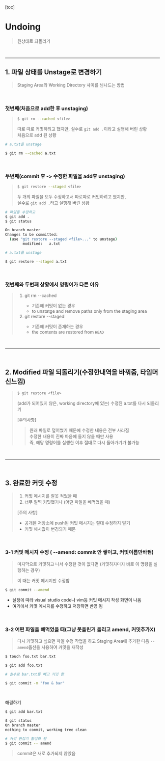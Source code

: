 [toc]

# Undoing

> 원상태로 되돌리기

<br>

---

## 1. 파일 상태를 Unstage로 변경하기

> Staging Area와 Working Directory 사이를 넘나드는 방법

<br>

### 첫번째(처음으로 add한 후 unstaging)

> ```bash
> $ git rm --cached <file>
> ```
>
> 따로 따로 커밋하려고 했지만, 실수로 `git add .`이라고 실행해 버린 상황<br>
> 처음으로 add 된 상황

```bash
# a.txt를 unstage

$ git rm --cached a.txt
```

<br>

### 두번째(commit 후 -> 수정한 파일을 add후 unstaging)

> ```bash
> $ git restore --staged <file>
> ```
>
> 두 개의 파일을 모두 수정하고서 따로따로 커밋하려고 했지만,<br>
> 실수로 `git add .`라고 실행해 버린 상황

```bash
# 파일을 수정하고
$ git add .
$ git status

On branch master
Changes to be committed:
  (use "git restore --staged <file>..." to unstage)
        modified:   a.txt
```

```bash
# a.txt를 unstage

$ git restore --staged a.txt
```

<br>

### 첫번째와 두번째 상황에서 명령어가 다른 이유

> 1. git rm --cached <file>
>    - 기존에 커밋이 없는 경우
>    - to unstatge and remove paths only from the staging area
> 2. git restore --staged <file>
>    - 기존에 커밋이 존재하는 경우
>    - the contents are restored from `HEAD`

<br>

---

<br>

## 2. Modified 파일 되돌리기(수정한내역을 바꿔줌, 타임머신느낌)

> ```bash
> $ git restore <file>
> ```
>
> (add가 되어있지 않은, working directory에 있는)
> 수정된 a.txt를 다시 되돌리기
>
> [주의사항]
>
> > 원래 파일로 덮어썼기 때문에 수정한 내용은 전부 사라짐<br>
> > 수정한 내용이 진짜 마음에 들지 않을 때만 사용<br>즉, 해당 명령어를 실행한 이후 절대로 다시 돌아가기가 불가능

<br>

---

<br>

## 3. 완료한 커밋 수정

> 1. 커밋 메시지를 잘못 적었을 때
> 2. 너무 일찍 커밋했거나 (어떤 파일을 빼먹었을 때)
>
> [주의 사항]
>
> - 공개된 저장소에 push된 커밋 메시지는 절대 수정하지 말기
> - 커밋 해시값이 변경되기 때문

<br>

### 3-1 커밋 메시지 수정 ( --amend: commit 안 쌓이고, 커밋이름만바뀜)

> 마지막으로 커밋하고 나서 수정한 것이 없다면
> (커밋하자마자 바로 이 명령을 실행하는 경우)
>
> 이 때는 커밋 메시지만 수정함

```bash
$ git commit --amend
```

- 설정에 따라 visual studio code나 vim등 커밋 메시지 작성 화면이 나옴
- 여기에서 커밋 메시지를 수정하고 저장하면 반영 됨

<br>

### 3-2 어떤 파일을 빼먹었을 때(그냥 못올린거 올리고 amend, 커밋추가X)

> 다시 커밋하고 싶으면 파일 수정 작업을 하고 Staging Area에 추가한 다음
> `--amend`옵션을 사용하여 커밋을 재작성

```bash
$ touch foo.txt bar.txt

$ git add foo.txt
```

```bash
# 실수로 bar.txt를 빼고 커밋 함

$ git commit -m "foo & bar"
```

<br>

해결하기

```bash
$ git add bar.txt
```

```bash
$ git status
On branch master
nothing to commit, working tree clean
```

```bash
# 커밋 편집기 활성화 됨
$ git commit -- amend
```

> commit은 새로 추가되지 않았음